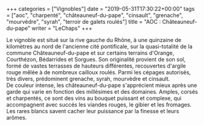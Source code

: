 +++
categories = ["Vignobles"]
date = "2019-05-31T17:30:22+00:00"
tags = ["aoc", "charpenté", "châteauneuf-du-pape", "cinsault", "grenache", "mourvèdre", "syrah", "terroir de galets roulés"] 
title = "AOC : Châteauneuf-du-pape"
writer = "LeChaps"
+++

Le vignoble est situé sur la rive gauche du Rhône, à une quinzaine de kilomètres au nord de l'ancienne cité pontificale, sur la quasi-totalité de la commune Châteauneuf-du-pape et sur certains terrains d'Orange, Courthézon, Bédarrides et Sorgues. Son originalité provient de son sol, formé de vastes terrasses de hauteurs différentes, recouvertes d'argile rouge mêlée à de nombreux cailloux roulés. Parmi les cépages autorisés, très divers, prédominent grenache, syrah, mourvèdre et cinsault.  
De couleur intense, les châteauneuf-du-pape s'apprécient mieux après une garde qui varie en fonction des millésimes et des domaines. Amples, corsés et charpentés, ce sont des vins au bouquet puissant et complexe, qui accompagnent avec succés les viandes rouges, le gibier et les fromages. Les rares blancs savent cacher leur puissance par la finesse et leurs arômes.
